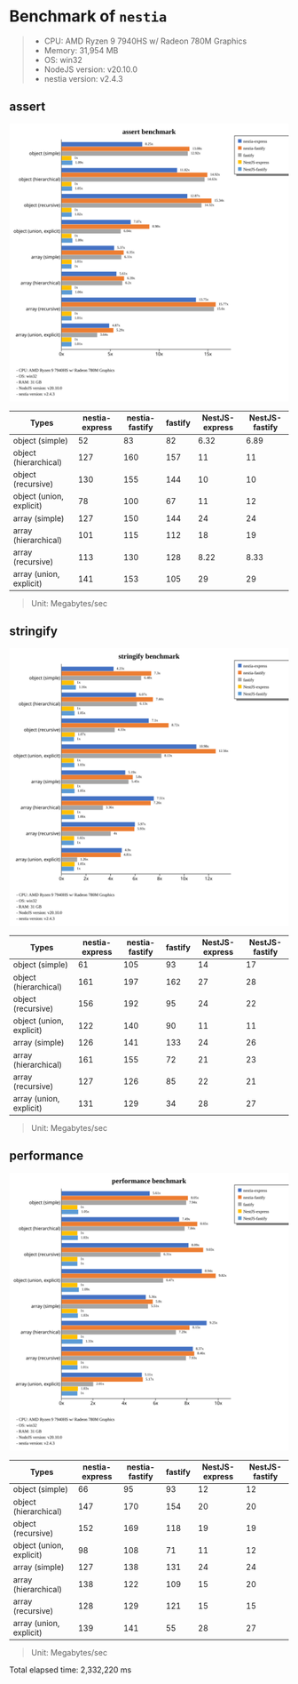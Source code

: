# Benchmark of `nestia`
> - CPU: AMD Ryzen 9 7940HS w/ Radeon 780M Graphics
> - Memory: 31,954 MB
> - OS: win32
> - NodeJS version: v20.10.0
> - nestia version: v2.4.3


## assert
![assert benchmark](images/assert.svg)

 Types | nestia-express | nestia-fastify | fastify | NestJS-express | NestJS-fastify 
-------|------|------|------|------|------
 object (simple) | 52 | 83 | 82 | 6.32 | 6.89 
 object (hierarchical) | 127 | 160 | 157 | 11 | 11 
 object (recursive) | 130 | 155 | 144 | 10 | 10 
 object (union, explicit) | 78 | 100 | 67 | 11 | 12 
 array (simple) | 127 | 150 | 144 | 24 | 24 
 array (hierarchical) | 101 | 115 | 112 | 18 | 19 
 array (recursive) | 113 | 130 | 128 | 8.22 | 8.33 
 array (union, explicit) | 141 | 153 | 105 | 29 | 29 

> Unit: Megabytes/sec




## stringify
![stringify benchmark](images/stringify.svg)

 Types | nestia-express | nestia-fastify | fastify | NestJS-express | NestJS-fastify 
-------|------|------|------|------|------
 object (simple) | 61 | 105 | 93 | 14 | 17 
 object (hierarchical) | 161 | 197 | 162 | 27 | 28 
 object (recursive) | 156 | 192 | 95 | 24 | 22 
 object (union, explicit) | 122 | 140 | 90 | 11 | 11 
 array (simple) | 126 | 141 | 133 | 24 | 26 
 array (hierarchical) | 161 | 155 | 72 | 21 | 23 
 array (recursive) | 127 | 126 | 85 | 22 | 21 
 array (union, explicit) | 131 | 129 | 34 | 28 | 27 

> Unit: Megabytes/sec




## performance
![performance benchmark](images/performance.svg)

 Types | nestia-express | nestia-fastify | fastify | NestJS-express | NestJS-fastify 
-------|------|------|------|------|------
 object (simple) | 66 | 95 | 93 | 12 | 12 
 object (hierarchical) | 147 | 170 | 154 | 20 | 20 
 object (recursive) | 152 | 169 | 118 | 19 | 19 
 object (union, explicit) | 98 | 108 | 71 | 11 | 12 
 array (simple) | 127 | 138 | 131 | 24 | 24 
 array (hierarchical) | 138 | 122 | 109 | 15 | 20 
 array (recursive) | 128 | 129 | 121 | 15 | 15 
 array (union, explicit) | 139 | 141 | 55 | 28 | 27 

> Unit: Megabytes/sec







Total elapsed time: 2,332,220 ms
